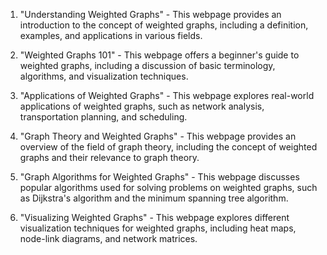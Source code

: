 

1. "Understanding Weighted Graphs" - This webpage provides an introduction to the concept of weighted graphs, including a definition, examples, and applications in various fields.

2. "Weighted Graphs 101" - This webpage offers a beginner's guide to weighted graphs, including a discussion of basic terminology, algorithms, and visualization techniques.

3. "Applications of Weighted Graphs" - This webpage explores real-world applications of weighted graphs, such as network analysis, transportation planning, and scheduling.

4. "Graph Theory and Weighted Graphs" - This webpage provides an overview of the field of graph theory, including the concept of weighted graphs and their relevance to graph theory.

5. "Graph Algorithms for Weighted Graphs" - This webpage discusses popular algorithms used for solving problems on weighted graphs, such as Dijkstra's algorithm and the minimum spanning tree algorithm.

6. "Visualizing Weighted Graphs" - This webpage explores different visualization techniques for weighted graphs, including heat maps, node-link diagrams, and network matrices.
